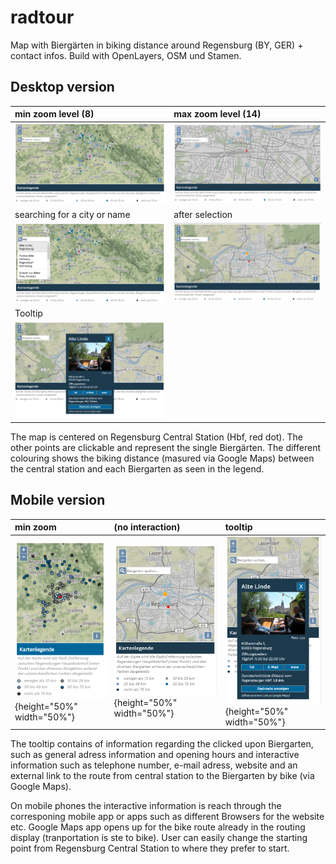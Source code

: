 # radtour
Map with Biergärten in biking distance around Regensburg (BY, GER) + contact infos. Build with OpenLayers, OSM und Stamen.

## Desktop version 

|min zoom level (8) | max zoom level (14) |
|:------------------|:--------------------|
| ![alt text](https://github.com/anneKoethke/radtour/blob/master/res/img/showcase_pngs/radtour_1_desktop.png "min zoom (8)") | ![alt text](https://github.com/anneKoethke/radtour/blob/master/res/img/showcase_pngs/radtour_2_desktop_max_zoom.png "max zoom (14)") |
| searching for a city or name | after selection |
| ![alt text](https://github.com/anneKoethke/radtour/blob/master/res/img/showcase_pngs/radtour_3_desktop_searching.png "searching") | ![alt text](https://github.com/anneKoethke/radtour/blob/master/res/img/showcase_pngs/radtour_4_desktop_selected_after_search.png "selected after search") |
| Tooltip |  |
| ![alt text](https://github.com/anneKoethke/radtour/blob/master/res/img/showcase_pngs/radtour_5_desktop_tooltip.png "tooltip on Desktop") |  |

The map is centered on Regensburg Central Station (Hbf, red dot). The other points are clickable and represent the single Biergärten. The different colouring shows the biking distance (masured via Google Maps) between the central station and each Biergarten as seen in the legend.
  

## Mobile version

| min zoom | (no interaction)  | tooltip  |
|:----------|:------------------|:---------|
| ![alt text](https://github.com/anneKoethke/radtour/blob/master/res/img/showcase_pngs/radtour_6_mobile_min_zoom.png "min zoom"){height="50%" width="50%"} | ![alt text](https://github.com/anneKoethke/radtour/blob/master/res/img/showcase_pngs/radtour_7_mobile_after_search.png "no interaction"){height="50%" width="50%"} |  ![alt text](https://github.com/anneKoethke/radtour/blob/master/res/img/showcase_pngs/radtour_8_mobile_tooltip.png "tooltip"){height="50%" width="50%"} |

The tooltip contains of information regarding the clicked upon Biergarten, such as general adress information and opening hours and interactive information such as telephone number, e-mail adress, website and an external link to the route from central station to the Biergarten by bike (via Google Maps).

On mobile phones the interactive information is reach through the corresponing mobile app or apps such as different Browsers for the website etc. Google Maps app opens up for the bike route already in the routing display (tranportation is ste to bike). User can easily change the starting point from Regensburg Central Station to where they prefer to start.
